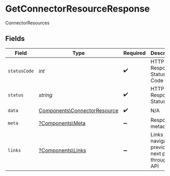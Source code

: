 # GetConnectorResourceResponse

ConnectorResources


## Fields

| Field                                                                        | Type                                                                         | Required                                                                     | Description                                                                  | Example                                                                      |
| ---------------------------------------------------------------------------- | ---------------------------------------------------------------------------- | ---------------------------------------------------------------------------- | ---------------------------------------------------------------------------- | ---------------------------------------------------------------------------- |
| `statusCode`                                                                 | *int*                                                                        | :heavy_check_mark:                                                           | HTTP Response Status Code                                                    | 200                                                                          |
| `status`                                                                     | *string*                                                                     | :heavy_check_mark:                                                           | HTTP Response Status                                                         | OK                                                                           |
| `data`                                                                       | [Components\ConnectorResource](../../Models/Components/ConnectorResource.md) | :heavy_check_mark:                                                           | N/A                                                                          |                                                                              |
| `meta`                                                                       | [?Components\Meta](../../Models/Components/Meta.md)                          | :heavy_minus_sign:                                                           | Response metadata                                                            |                                                                              |
| `links`                                                                      | [?Components\Links](../../Models/Components/Links.md)                        | :heavy_minus_sign:                                                           | Links to navigate to previous or next pages through the API                  |                                                                              |